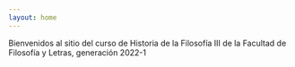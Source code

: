 ```yaml
---
layout: home
---
```


Bienvenidos al sitio del curso de Historia de la Filosofía III de la Facultad de Filosofía y Letras, generación 2022-1
